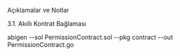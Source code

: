  Açıklamalar ve Notlar
 
3.1. Akıllı Kontrat Bağlaması

abigen --sol PermissionContract.sol --pkg contract --out PermissionContract.go
